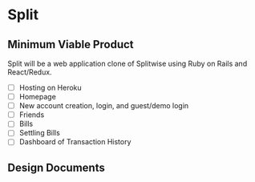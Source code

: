 # Split

## Minimum Viable Product

Split will be a web application clone of Splitwise using Ruby on Rails and React/Redux.

- [ ] Hosting on Heroku
- [ ] Homepage
- [ ] New account creation, login, and guest/demo login
- [ ] Friends
- [ ] Bills
- [ ] Settling Bills
- [ ] Dashboard of Transaction History

## Design Documents
